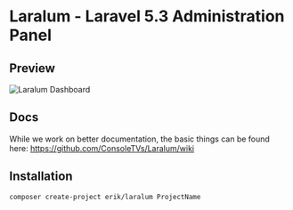 # Laralum - Laravel 5.3 Administration Panel

## Preview
![Laralum Dashboard](https://i.gyazo.com/60cd068493cb9d96fe93140371d108be.png)

## Docs

While we work on better documentation, the basic things can be found here: https://github.com/ConsoleTVs/Laralum/wiki

## Installation

```
composer create-project erik/laralum ProjectName
```
